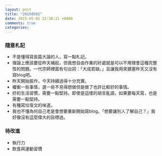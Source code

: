 ```yaml
---
layout: post
title: "20150502"
date: 2015-05-02 22:36:21 +0800
comments: true
categories: 
---
```


### 隨意札記

- 不是懂得寫長篇大論的人，寫一點札記。
- 理論上應該要從昨天補起，但我想自由作業的好處就是可以不用理會這種完整性的問題。一代宗師裡面有句台詞：「大成若缺。」且讓我用來搪塞昨天又沒有寫blog吧。
- 昨天開始振作，今天持續過得十分充實。
- 權衡一些事情，選一些不見得想做但是做了也許比較好的事情。
- 好的生活習慣，需要一點堅持。即使是這樣的胡言亂語，如果要每天寫，也是需要一點堅持。
- 有種寫垃圾文的味道。
- 我也不懂為何自己老是會想要重新開始寫blog。「想要讓別人了解自己？」我好像沒有這麼偉大的目標過。


### 待改進

- 執行力
- 飲食與運動習慣
